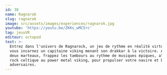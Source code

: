 ```yaml
---
id: 38
name: Ragnarok
slug: ragnarok
image: src/assets/images/experiences/ragnarok.jpg
youtube: 'https://youtu.be/ZKKs_wMC5rc'
tag: jeuxVR
editeur: octopod
text: >-
  Entrez dans l'univers de Ragnarock, un jeu de rythme en réalité virtuelle où
  vous incarnez un capitaine viking menant son drakkar à la victoire. Armé de
  deux marteaux, frappez les tambours au rythme de musiques épiques, allant du
  rock celtique au power metal viking, pour propulser votre navire et battre vos
  adversaires.​
---
```


